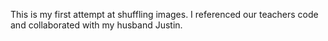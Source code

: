This is my first attempt at shuffling images.
I referenced our teachers code and collaborated with my husband Justin.
